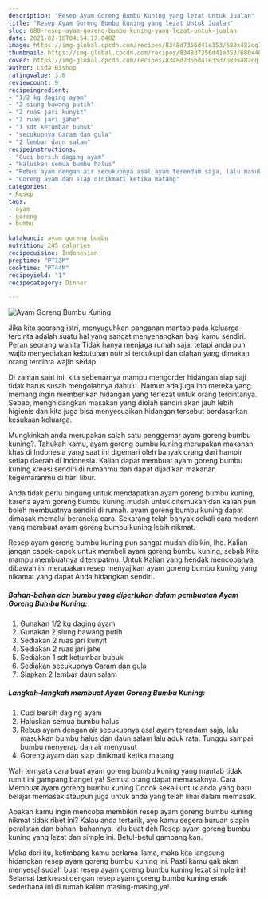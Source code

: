 ```yaml
---
description: "Resep Ayam Goreng Bumbu Kuning yang lezat Untuk Jualan"
title: "Resep Ayam Goreng Bumbu Kuning yang lezat Untuk Jualan"
slug: 680-resep-ayam-goreng-bumbu-kuning-yang-lezat-untuk-jualan
date: 2021-02-16T04:54:17.040Z
image: https://img-global.cpcdn.com/recipes/8348d7356d41e353/680x482cq70/ayam-goreng-bumbu-kuning-foto-resep-utama.jpg
thumbnail: https://img-global.cpcdn.com/recipes/8348d7356d41e353/680x482cq70/ayam-goreng-bumbu-kuning-foto-resep-utama.jpg
cover: https://img-global.cpcdn.com/recipes/8348d7356d41e353/680x482cq70/ayam-goreng-bumbu-kuning-foto-resep-utama.jpg
author: Lida Bishop
ratingvalue: 3.8
reviewcount: 9
recipeingredient:
- "1/2 kg daging ayam"
- "2 siung bawang putih"
- "2 ruas jari kunyit"
- "2 ruas jari jahe"
- "1 sdt ketumbar bubuk"
- "secukupnya Garam dan gula"
- "2 lembar daun salam"
recipeinstructions:
- "Cuci bersih daging ayam"
- "Haluskan semua bumbu halus"
- "Rebus ayam dengan air secukupnya asal ayam terendam saja, lalu masukkan bumbu halus dan daun salam lalu aduk rata. Tunggu sampai bumbu menyerap dan air menyusut"
- "Goreng ayam dan siap dinikmati ketika matang"
categories:
- Resep
tags:
- ayam
- goreng
- bumbu

katakunci: ayam goreng bumbu 
nutrition: 245 calories
recipecuisine: Indonesian
preptime: "PT13M"
cooktime: "PT44M"
recipeyield: "1"
recipecategory: Dinner

---
```



![Ayam Goreng Bumbu Kuning](https://img-global.cpcdn.com/recipes/8348d7356d41e353/680x482cq70/ayam-goreng-bumbu-kuning-foto-resep-utama.jpg)

Jika kita seorang istri, menyuguhkan panganan mantab pada keluarga tercinta adalah suatu hal yang sangat menyenangkan bagi kamu sendiri. Peran seorang  wanita Tidak hanya menjaga rumah saja, tetapi anda pun wajib menyediakan kebutuhan nutrisi tercukupi dan olahan yang dimakan orang tercinta wajib sedap.

Di zaman  saat ini, kita sebenarnya mampu mengorder hidangan siap saji tidak harus susah mengolahnya dahulu. Namun ada juga lho mereka yang memang ingin memberikan hidangan yang terlezat untuk orang tercintanya. Sebab, menghidangkan masakan yang diolah sendiri akan jauh lebih higienis dan kita juga bisa menyesuaikan hidangan tersebut berdasarkan kesukaan keluarga. 



Mungkinkah anda merupakan salah satu penggemar ayam goreng bumbu kuning?. Tahukah kamu, ayam goreng bumbu kuning merupakan makanan khas di Indonesia yang saat ini digemari oleh banyak orang dari hampir setiap daerah di Indonesia. Kalian dapat membuat ayam goreng bumbu kuning kreasi sendiri di rumahmu dan dapat dijadikan makanan kegemaranmu di hari libur.

Anda tidak perlu bingung untuk mendapatkan ayam goreng bumbu kuning, karena ayam goreng bumbu kuning mudah untuk ditemukan dan kalian pun boleh membuatnya sendiri di rumah. ayam goreng bumbu kuning dapat dimasak memalui beraneka cara. Sekarang telah banyak sekali cara modern yang membuat ayam goreng bumbu kuning lebih nikmat.

Resep ayam goreng bumbu kuning pun sangat mudah dibikin, lho. Kalian jangan capek-capek untuk membeli ayam goreng bumbu kuning, sebab Kita mampu membuatnya ditempatmu. Untuk Kalian yang hendak mencobanya, dibawah ini merupakan resep menyajikan ayam goreng bumbu kuning yang nikamat yang dapat Anda hidangkan sendiri.

<!--inarticleads1-->

##### Bahan-bahan dan bumbu yang diperlukan dalam pembuatan Ayam Goreng Bumbu Kuning:

1. Gunakan 1/2 kg daging ayam
1. Gunakan 2 siung bawang putih
1. Sediakan 2 ruas jari kunyit
1. Sediakan 2 ruas jari jahe
1. Sediakan 1 sdt ketumbar bubuk
1. Sediakan secukupnya Garam dan gula
1. Siapkan 2 lembar daun salam




<!--inarticleads2-->

##### Langkah-langkah membuat Ayam Goreng Bumbu Kuning:

1. Cuci bersih daging ayam
1. Haluskan semua bumbu halus
1. Rebus ayam dengan air secukupnya asal ayam terendam saja, lalu masukkan bumbu halus dan daun salam lalu aduk rata. Tunggu sampai bumbu menyerap dan air menyusut
1. Goreng ayam dan siap dinikmati ketika matang




Wah ternyata cara buat ayam goreng bumbu kuning yang mantab tidak rumit ini gampang banget ya! Semua orang dapat memasaknya. Cara Membuat ayam goreng bumbu kuning Cocok sekali untuk anda yang baru belajar memasak ataupun juga untuk anda yang telah lihai dalam memasak.

Apakah kamu ingin mencoba membikin resep ayam goreng bumbu kuning nikmat tidak ribet ini? Kalau anda tertarik, ayo kamu segera buruan siapin peralatan dan bahan-bahannya, lalu buat deh Resep ayam goreng bumbu kuning yang lezat dan simple ini. Betul-betul gampang kan. 

Maka dari itu, ketimbang kamu berlama-lama, maka kita langsung hidangkan resep ayam goreng bumbu kuning ini. Pasti kamu gak akan menyesal sudah buat resep ayam goreng bumbu kuning lezat simple ini! Selamat berkreasi dengan resep ayam goreng bumbu kuning enak sederhana ini di rumah kalian masing-masing,ya!.

